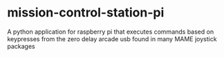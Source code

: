 # mission-control-station-pi
A python application for raspberry pi that executes commands based on keypresses from the zero delay arcade usb found in many MAME joystick packages
